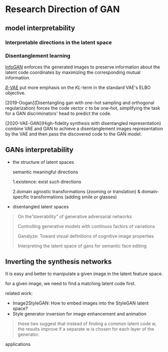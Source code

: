 # Research Direction of GAN





## model interpretability



### Interpretable directions in the latent space



### Disentanglement learning

[InfoGAN]()  enforces the generated images to preserve information about the latent code coordinates by maximizing the corresponding mutual information.

[$\beta$-VAE]()  put more emphasis on the $KL$-term in the standard VAE's ELBO objective.



[2019-Oogan](Disentangling gan with one-hot sampling and orthogonal regularization)  forces the code vector $c$ to be one-hot, simplifying the task for a GAN discriminators' head to predict the code.

[2020-VAE-GAN](High-fidelity synthesis with disentangled representation)  combine VAE and GAN to achieve a disentanglement images representation by the VAE and then pass the discovered code to the GAN model.













## GANs interpretability

- the structure of latent spaces

  semantic meaningful directions

  1.existence: exist such directions

  2.domain agnostic transformations (zooming or translation) & domain-specific transformations (adding smile or glasses)

- disentangled latent spaces



> On the”steerability” of generative adversarial networks
>
> Controlling generative models with continuos factors of variations
>
> Ganalyze: Toward visual definitions of cognitive image properties
>
> Interpreting the latent space of gans for semantic face editing









## Inverting the synthesis networks

It is easy and better to manipulate a given image in the latent feature space.



for a given image, we need to find a matching latent code first.



related work:

- Image2StyleGAN: How to embed images into the StyleGAN latent space?
- Style generator inversion for image enhancement and animation

> these two suggest that instead of finding a common latent code w, the results improve if a separate w is chosen for each layer of the generator.



applications

